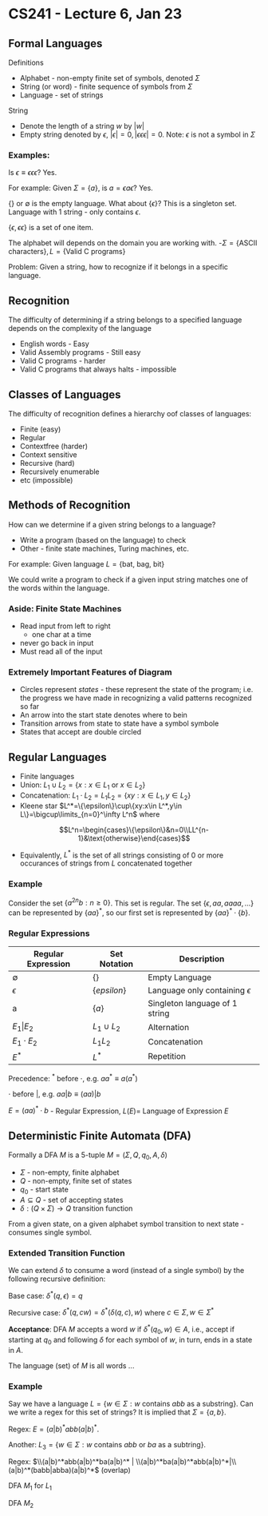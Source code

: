 # CS241 - Lecture 6, Jan 23

## Formal Languages
Definitions
- Alphabet - non-empty finite set of symbols, denoted $\Sigma$
- String (or word) - finite sequence of symbols from $\Sigma$
- Language - set of strings

String
- Denote the length of a string $w$ by $|w|$
- Empty string denoted by $\epsilon$, $|\epsilon|=0, |\epsilon\epsilon\epsilon|=0$. Note: $\epsilon$ is not a symbol in $\Sigma$

### Examples:

Is $\epsilon\equiv\epsilon\epsilon\epsilon$? Yes.

For example: Given $\Sigma=\{a\}$, is $a=\epsilon a\epsilon$? Yes.

$\{\}$ or $\emptyset$ is the empty language. What about $\{\epsilon\}$? This is a singleton set. Language with 1 string - only contains $\epsilon$.

$\{\epsilon,\epsilon\epsilon\}$ is a set of one item.

The alphabet will depends on the domain you are working with.
-$\Sigma=\{\text{ASCII characters}\}, L=\{\text{Valid C programs}\}$

Problem: Given a string, how to recognize if it belongs in a specific language.

## Recognition
The difficulty of determining if a string belongs to a specified language depends on the complexity of the language
- English words - Easy
- Valid Assembly programs - Still easy
- Valid C programs - harder
- Valid C programs that always halts - impossible

## Classes of Languages
The difficulty of recognition defines a hierarchy oof classes of languages:
- Finite (easy)
- Regular
- Contextfree (harder)
- Context sensitive
- Recursive (hard)
- Recursively enumerable
- etc (impossible)

## Methods of Recognition
How can we determine if a given string belongs to a language?
- Write a program (based on the language) to check
- Other - finite state machines, Turing machines, etc.

For example: Given language $L=\{$bat, bag, bit$\}$

We could write a program to check if a given input string matches one of the words within the language.

### Aside: Finite State Machines
- Read input from left to right
  - one char at a time
- never go back in input
- Must read all of the input

### Extremely Important Features of Diagram
- Circles represent *states* - these represent the state of the program; i.e. the progress we have made in recognizing a valid patterns recognized so far
- An arrow into the start state denotes where to bein
- Transition arrows from state to state have a symbol symbole
- States that accept are double circled

## Regular Languages
- Finite languages
- Union: $L_1\cup L_2=\{x:x\in L_1\text{ or }x\in L_2\}$
- Concatenation: $L_1\cdot L_2=L_1L_2=\{xy:x\in L_1, y\in L_2\}$
- Kleene star $L^*=\{\epsilon\}\cup\{xy:x\in L^*,y\in L\}=\bigcup\limits_{n=0}^\infty L^n$ where

$$L^n=\begin{cases}\{\epsilon\}&n=0\\LL^{n-1}&\text{otherwise}\end{cases}$$
- Equivalently, $L^*$ is the set of all strings consisting of 0 or more occurances of strings from $L$ concatenated together

### Example
Consider the set $\{a^{2n}b:n\geq 0\}$. This set is regular. The set $\{\epsilon, aa, aaaa,\dots\}$ can be represented by $\{aa\}^*$, so our first set is represented by $\{aa\}^*\cdot\{b\}$.

### Regular Expressions
Regular Expression | Set Notation | Description |
|-|-|-|
|$\emptyset$|$\{\}$ | Empty Language
|$\epsilon$| $\{epsilon\}$ | Language only containing $\epsilon$
|a|$\{a\}$| Singleton language of 1 string
|$E_1$\|$E_2$| $L_1\cup L_2$ | Alternation
|$E_1\cdot E_2$|$L_1L_2$|Concatenation
|$E^*$|$L^*$|Repetition

Precedence:
$^*$ before $\cdot$, e.g. $aa^*\equiv a(a^*)$

$\cdot$ before $|$, e.g. $aa | b\equiv (aa)|b$

$E=(aa)^*\cdot b$ - Regular Expression, $L(E)=$ Language of Expression $E$

## Deterministic Finite Automata (DFA)
Formally a DFA $M$ is a 5-tuple $M=(\Sigma, Q, q_0, A, \delta)$
- $\Sigma$ - non-empty, finite alphabet
- $Q$ - non-empty, finite set of states
- $q_0$ - start state
- $A\subseteq Q$ - set of accepting states
- $\delta:(Q\times \Sigma)\to Q$ transition function

From a given state, on a given alphabet symbol transition to next state - consumes single symbol.

### Extended Transition Function
We can extend $\delta$ to consume a word (instead of a single symbol) by the following recursive definition:

Base case: $\delta^*(q,\epsilon)=q$

Recursive case: $\delta^*(q, cw)=\delta^*(\delta(q,c), w)$ where $c\in\Sigma, w\in\Sigma^*$

**Acceptance**: DFA $M$ accepts a word $w$ if $\delta^*(q_0,w)\in A$, i.e., accept if starting at $q_0$ and following $\delta$ for each symbol of $w$, in turn, ends in a state in $A$.

The language (set) of $M$ is all words ...

### Example
Say we have a language $L=\{w\in\Sigma:w$ contains $abb$ as a substring$\}$. Can we write a regex for this set of strings? It is implied that $\Sigma=\{a,b\}$.

Regex: $E=(a|b)^*abb(a|b)^*$.

Another: $L_3=\{w\in \Sigma:w$ contains $abb$ or $ba$ as a subtring$\}$.

Regex: $\\(a|b)^*abb(a|b)^*ba(a|b)^* | \\(a|b)^*ba(a|b)^*abb(a|b)^*|\\ (a|b)^*(babb|abba)(a|b)^*$ (overlap)

DFA $M_1$ for $L_1$

DFA $M_2$